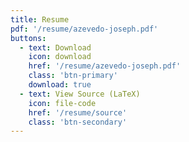 ```yaml
---
title: Resume
pdf: '/resume/azevedo-joseph.pdf'
buttons:
  - text: Download
    icon: download
    href: '/resume/azevedo-joseph.pdf'
    class: 'btn-primary'
    download: true
  - text: View Source (LaTeX)
    icon: file-code
    href: '/resume/source'
    class: 'btn-secondary'
---
```

